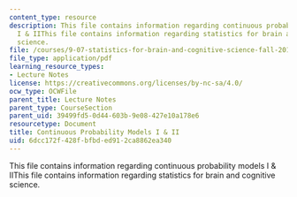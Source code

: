 ```yaml
---
content_type: resource
description: This file contains information regarding continuous probability models
  I & IIThis file contains information regarding statistics for brain and cognitive
  science.
file: /courses/9-07-statistics-for-brain-and-cognitive-science-fall-2016/6dcc172f428fbfbded912ca8862ea340_MIT9_07F16_lec3.pdf
file_type: application/pdf
learning_resource_types:
- Lecture Notes
license: https://creativecommons.org/licenses/by-nc-sa/4.0/
ocw_type: OCWFile
parent_title: Lecture Notes
parent_type: CourseSection
parent_uid: 39499fd5-0d44-603b-9e08-427e10a178e6
resourcetype: Document
title: Continuous Probability Models I & II
uid: 6dcc172f-428f-bfbd-ed91-2ca8862ea340
---
```

This file contains information regarding continuous probability models I & IIThis file contains information regarding statistics for brain and cognitive science.